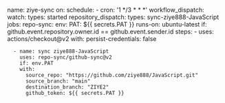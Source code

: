 
name: ziye-sync
on:
  schedule:
    - cron: '1 */3 * * *'
  workflow_dispatch:
  watch:
    types: started
  repository_dispatch:
    types: sync-ziye888-JavaScript
jobs:
  repo-sync:
    env:
      PAT: ${{ secrets.PAT }} 
    runs-on: ubuntu-latest
    if: github.event.repository.owner.id == github.event.sender.id
    steps:
      - uses: actions/checkout@v2
        with:
          persist-credentials: false

      - name: sync ziye888-JavaScript
        uses: repo-sync/github-sync@v2
        if: env.PAT
        with:
          source_repo: "https://github.com/ziye888/JavaScript.git"
          source_branch: "main"
          destination_branch: "ZIYE2"
          github_token: ${{ secrets.PAT }}
